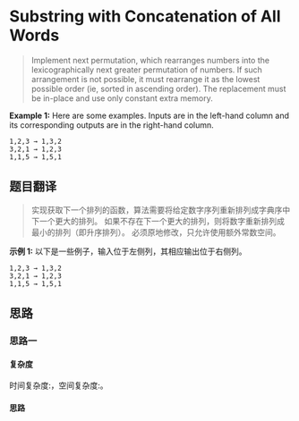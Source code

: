 # Substring with Concatenation of All Words #
>Implement next permutation, which rearranges numbers into the lexicographically next greater permutation of numbers.
 If such arrangement is not possible, it must rearrange it as the lowest possible order (ie, sorted in ascending order).
 The replacement must be in-place and use only constant extra memory.
 

**Example 1:**
Here are some examples. Inputs are in the left-hand column and its corresponding outputs are in the right-hand column.
```
1,2,3 → 1,3,2
3,2,1 → 1,2,3
1,1,5 → 1,5,1
```

## 题目翻译 ##
>实现获取下一个排列的函数，算法需要将给定数字序列重新排列成字典序中下一个更大的排列。
 如果不存在下一个更大的排列，则将数字重新排列成最小的排列（即升序排列）。
 必须原地修改，只允许使用额外常数空间。
 
 **示例 1:**
 以下是一些例子，输入位于左侧列，其相应输出位于右侧列。
 ```
 1,2,3 → 1,3,2
 3,2,1 → 1,2,3
 1,1,5 → 1,5,1
 ```
## 思路 ##
### 思路一  ###

#### 复杂度 ####
时间复杂度:，空间复杂度:。
#### 思路 ####